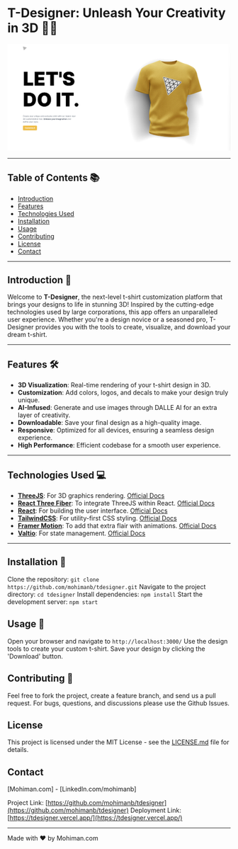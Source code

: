 # T-Designer: Unleash Your Creativity in 3D 👕🎨

![Header Image](/client/src/assets/header.png)

---

## Table of Contents 📚

- [Introduction](#introduction)
- [Features](#features)
- [Technologies Used](#technologies-used)
- [Installation](#installation)
- [Usage](#usage)
- [Contributing](#contributing)
- [License](#license)
- [Contact](#contact)

---

## Introduction 🌟

Welcome to **T-Designer**, the next-level t-shirt customization platform that brings your designs to life in stunning 3D! Inspired by the cutting-edge technologies used by large corporations, this app offers an unparalleled user experience. Whether you're a design novice or a seasoned pro, T-Designer provides you with the tools to create, visualize, and download your dream t-shirt.

---

## Features 🛠️

- **3D Visualization**: Real-time rendering of your t-shirt design in 3D.
- **Customization**: Add colors, logos, and decals to make your design truly unique.
- **AI-Infused**: Generate and use images through DALLE AI for an extra layer of creativity.
- **Downloadable**: Save your final design as a high-quality image.
- **Responsive**: Optimized for all devices, ensuring a seamless design experience.
- **High Performance**: Efficient codebase for a smooth user experience.

---

## Technologies Used 💻

- **[ThreeJS](https://threejs.org/)**: For 3D graphics rendering. [Official Docs](https://threejs.org/docs/)
- **[React Three Fiber](https://github.com/pmndrs/react-three-fiber)**: To integrate ThreeJS within React. [Official Docs](https://docs.pmnd.rs/react-three-fiber)
- **[React](https://reactjs.org/)**: For building the user interface. [Official Docs](https://reactjs.org/docs/getting-started.html)
- **[TailwindCSS](https://tailwindcss.com/)**: For utility-first CSS styling. [Official Docs](https://tailwindcss.com/docs)
- **[Framer Motion](https://www.framer.com/api/motion/)**: To add that extra flair with animations. [Official Docs](https://www.framer.com/api/motion/)
- **[Valtio](https://github.com/pmndrs/valtio)**: For state management. [Official Docs](https://github.com/pmndrs/valtio#readme)


---

## Installation 💾

Clone the repository: `git clone https://github.com/mohimanb/tdesigner.git`
Navigate to the project directory: `cd tdesigner`
Install dependencies: `npm install`
Start the development server: `npm start`

## Usage 📖

Open your browser and navigate to `http://localhost:3000/`
Use the design tools to create your custom t-shirt.
Save your design by clicking the 'Download' button.

## Contributing 🤝
Feel free to fork the project, create a feature branch, and send us a pull request. For bugs, questions, and discussions please use the Github Issues.

## License
This project is licensed under the MIT License - see the [LICENSE.md](LICENSE.md) file for details.

## Contact
[Mohiman.com] - [LinkedIn.com/mohimanb]

Project Link: [https://github.com/mohimanb/tdesigner](https://github.com/mohimanb/tdesigner)
Deployment Link:[https://tdesigner.vercel.app/](https://tdesigner.vercel.app/)

---

Made with ❤️ by Mohiman.com

